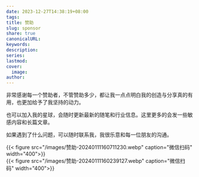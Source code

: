 ```yaml
---  
date: 2023-12-27T14:38:19+08:00  
tags:   
title: 赞助  
slug: sponsor  
share: true  
canonicalURL:   
keywords:   
description:   
series:   
lastmod:   
cover:  
  image:   
author:   
---  
```

  
非常感谢每一个赞助者，不管赞助多少，都让我一点点明白我的创造与分享真的有用，也更加给予了我坚持的动力。  

也可以加入我的星球，会随时更新最新的随笔和行业信息。这里更多的会发一些敏感内容和长篇文章。

如果遇到了什么问题，可以随时联系我，我很乐意和每一位朋友的沟通。
  
{{< figure src="/images/赞助-20240111160711230.webp" caption="微信扫码" width="400">}}  
{{< figure src="/images/赞助-20240111160239127.webp" caption="微信扫码" width="400">}}  



